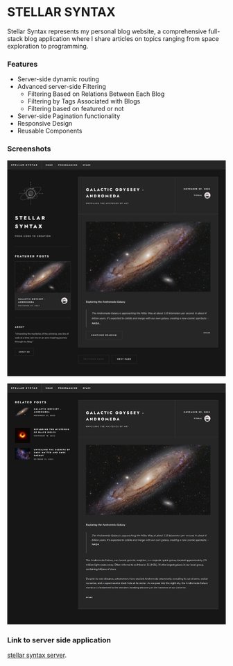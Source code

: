 # STELLAR SYNTAX

Stellar Syntax represents my personal blog website, a comprehensive full-stack blog application where I share articles on topics ranging from space exploration to programming.

### Features

- Server-side dynamic routing
- Advanced server-side Filtering
  - Filtering Based on Relations Between Each Blog
  - Filtering by Tags Associated with Blogs
  - Filtering based on featured or not
- Server-side Pagination functionality
- Responsive Design
- Reusable Components


### Screenshots

![HomePage](public/homepage.png "Stellar Syntax Homepage")

![SingleBlogPage](public/singleBlogPage.png "Stellar Syntax SingleBlogPage")

### Link to server side application

[stellar syntax server](https://github.com/vishaldethe15/stellar-syntax-server).

